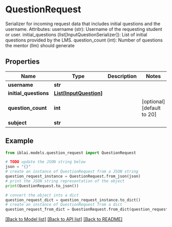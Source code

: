 # QuestionRequest

Serializer for incoming request data that includes initial questions and the username.  Attributes:     username (str): Username of the requesting student or user.     initial_questions (list[InputQuestionSerializer]): List of initial questions provided by the LMS.     question_count (int): Number of questions the mentor (llm) should generate

## Properties

Name | Type | Description | Notes
------------ | ------------- | ------------- | -------------
**username** | **str** |  | 
**initial_questions** | [**List[InputQuestion]**](InputQuestion.md) |  | 
**question_count** | **int** |  | [optional] [default to 20]
**subject** | **str** |  | 

## Example

```python
from iblai.models.question_request import QuestionRequest

# TODO update the JSON string below
json = "{}"
# create an instance of QuestionRequest from a JSON string
question_request_instance = QuestionRequest.from_json(json)
# print the JSON string representation of the object
print(QuestionRequest.to_json())

# convert the object into a dict
question_request_dict = question_request_instance.to_dict()
# create an instance of QuestionRequest from a dict
question_request_from_dict = QuestionRequest.from_dict(question_request_dict)
```
[[Back to Model list]](../README.md#documentation-for-models) [[Back to API list]](../README.md#documentation-for-api-endpoints) [[Back to README]](../README.md)


